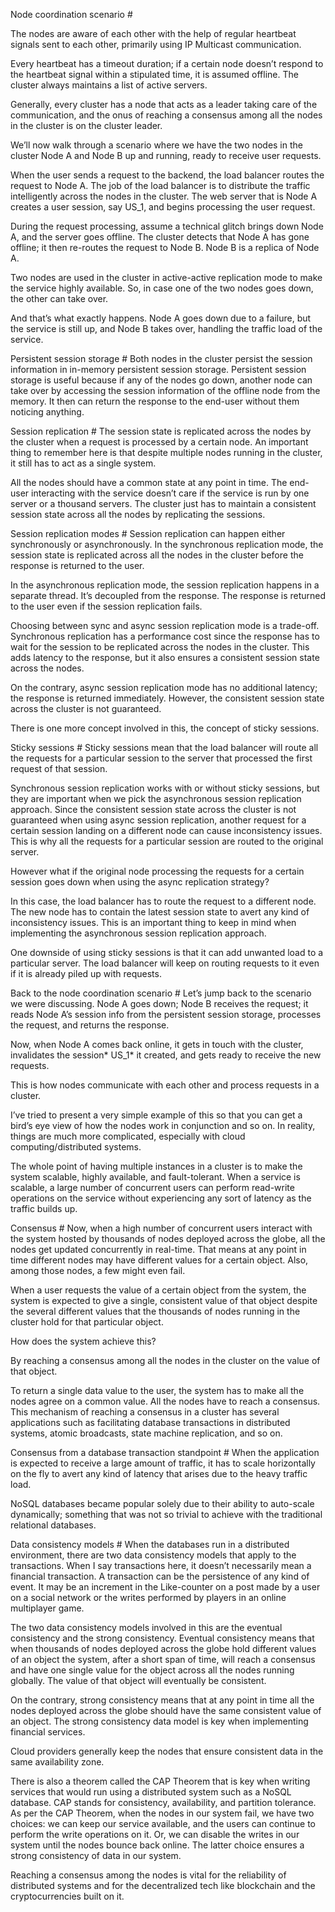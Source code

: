Node coordination scenario #

The nodes are aware of each other with the help of regular heartbeat signals sent to each other, primarily using IP Multicast communication.

Every heartbeat has a timeout duration; if a certain node doesn’t respond to the heartbeat signal within a stipulated time, it is assumed offline. The cluster always maintains a list of active servers.

Generally, every cluster has a node that acts as a leader taking care of the communication, and the onus of reaching a consensus among all the nodes in the cluster is on the cluster leader.


We’ll now walk through a scenario where we have the two nodes in the cluster Node A and Node B up and running, ready to receive user requests.

When the user sends a request to the backend, the load balancer routes the request to Node A. The job of the load balancer is to distribute the traffic intelligently across the nodes in the cluster. The web server that is Node A creates a user session, say US_1, and begins processing the user request.

During the request processing, assume a technical glitch brings down Node A, and the server goes offline. The cluster detects that Node A has gone offline; it then re-routes the request to Node B. Node B is a replica of Node A.

Two nodes are used in the cluster in active-active replication mode to make the service highly available. So, in case one of the two nodes goes down, the other can take over.

And that’s what exactly happens. Node A goes down due to a failure, but the service is still up, and Node B takes over, handling the traffic load of the service.

Persistent session storage #
Both nodes in the cluster persist the session information in in-memory persistent session storage. Persistent session storage is useful because if any of the nodes go down, another node can take over by accessing the session information of the offline node from the memory. It then can return the response to the end-user without them noticing anything.

Session replication #
The session state is replicated across the nodes by the cluster when a request is processed by a certain node. An important thing to remember here is that despite multiple nodes running in the cluster, it still has to act as a single system.

All the nodes should have a common state at any point in time. The end-user interacting with the service doesn’t care if the service is run by one server or a thousand servers. The cluster just has to maintain a consistent session state across all the nodes by replicating the sessions.

Session replication modes #
Session replication can happen either synchronously or asynchronously. In the synchronous replication mode, the session state is replicated across all the nodes in the cluster before the response is returned to the user.

In the asynchronous replication mode, the session replication happens in a separate thread. It’s decoupled from the response. The response is returned to the user even if the session replication fails.

Choosing between sync and async session replication mode is a trade-off. Synchronous replication has a performance cost since the response has to wait for the session to be replicated across the nodes in the cluster. This adds latency to the response, but it also ensures a consistent session state across the nodes.

On the contrary, async session replication mode has no additional latency; the response is returned immediately. However, the consistent session state across the cluster is not guaranteed.

There is one more concept involved in this, the concept of sticky sessions.

Sticky sessions #
Sticky sessions mean that the load balancer will route all the requests for a particular session to the server that processed the first request of that session.

Synchronous session replication works with or without sticky sessions, but they are important when we pick the asynchronous session replication approach. Since the consistent session state across the cluster is not guaranteed when using async session replication, another request for a certain session landing on a different node can cause inconsistency issues. This is why all the requests for a particular session are routed to the original server.

However what if the original node processing the requests for a certain session goes down when using the async replication strategy?

In this case, the load balancer has to route the request to a different node. The new node has to contain the latest session state to avert any kind of inconsistency issues. This is an important thing to keep in mind when implementing the asynchronous session replication approach.

One downside of using sticky sessions is that it can add unwanted load to a particular server. The load balancer will keep on routing requests to it even if it is already piled up with requests.

Back to the node coordination scenario #
Let’s jump back to the scenario we were discussing. Node A goes down; Node B receives the request; it reads Node A’s session info from the persistent session storage, processes the request, and returns the response.

Now, when Node A comes back online, it gets in touch with the cluster, invalidates the session* US_1* it created, and gets ready to receive the new requests.

This is how nodes communicate with each other and process requests in a cluster.

I’ve tried to present a very simple example of this so that you can get a bird’s eye view of how the nodes work in conjunction and so on. In reality, things are much more complicated, especially with cloud computing/distributed systems.



The whole point of having multiple instances in a cluster is to make the system scalable, highly available, and fault-tolerant. When a service is scalable, a large number of concurrent users can perform read-write operations on the service without experiencing any sort of latency as the traffic builds up.

Consensus #
Now, when a high number of concurrent users interact with the system hosted by thousands of nodes deployed across the globe, all the nodes get updated concurrently in real-time. That means at any point in time different nodes may have different values for a certain object. Also, among those nodes, a few might even fail.

When a user requests the value of a certain object from the system, the system is expected to give a single, consistent value of that object despite the several different values that the thousands of nodes running in the cluster hold for that particular object.

How does the system achieve this?

By reaching a consensus among all the nodes in the cluster on the value of that object.

To return a single data value to the user, the system has to make all the nodes agree on a common value. All the nodes have to reach a consensus. This mechanism of reaching a consensus in a cluster has several applications such as facilitating database transactions in distributed systems, atomic broadcasts, state machine replication, and so on.



Consensus from a database transaction standpoint #
When the application is expected to receive a large amount of traffic, it has to scale horizontally on the fly to avert any kind of latency that arises due to the heavy traffic load.

NoSQL databases became popular solely due to their ability to auto-scale dynamically; something that was not so trivial to achieve with the traditional relational databases.

Data consistency models #
When the databases run in a distributed environment, there are two data consistency models that apply to the transactions. When I say transactions here, it doesn’t necessarily mean a financial transaction. A transaction can be the persistence of any kind of event. It may be an increment in the Like-counter on a post made by a user on a social network or the writes performed by players in an online multiplayer game.

The two data consistency models involved in this are the eventual consistency and the strong consistency. Eventual consistency means that when thousands of nodes deployed across the globe hold different values of an object the system, after a short span of time, will reach a consensus and have one single value for the object across all the nodes running globally. The value of that object will eventually be consistent.

On the contrary, strong consistency means that at any point in time all the nodes deployed across the globe should have the same consistent value of an object. The strong consistency data model is key when implementing financial services.

Cloud providers generally keep the nodes that ensure consistent data in the same availability zone.

There is also a theorem called the CAP Theorem that is key when writing services that would run using a distributed system such as a NoSQL database. CAP stands for consistency, availability, and partition tolerance. As per the CAP Theorem, when the nodes in our system fail, we have two choices: we can keep our service available, and the users can continue to perform the write operations on it. Or, we can disable the writes in our system until the nodes bounce back online. The latter choice ensures a strong consistency of data in our system.

Reaching a consensus among the nodes is vital for the reliability of distributed systems and for the decentralized tech like blockchain and the cryptocurrencies built on it.

